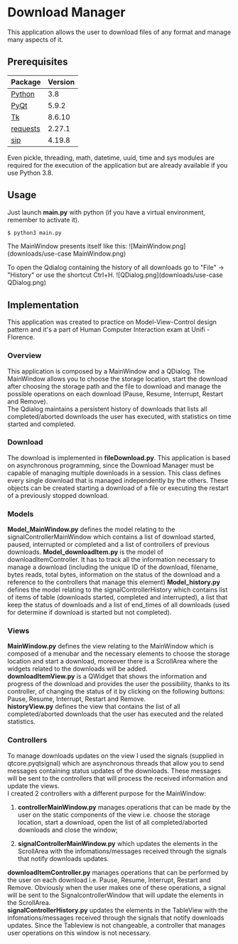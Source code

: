 # Download Manager
This application allows the user to download files of any format and manage many aspects of it.


## Prerequisites
Package | Version
------- | -------
[Python](https://www.python.org) | 3.8
[PyQt](https://www.riverbankcomputing.com/software/pyqt/download5) | 5.9.2
[Tk](https://www.tcl.tk/software/tcltk/8.6.html) | 8.6.10
[requests](https://pypi.org/project/requests/) | 2.27.1
[sip](https://pypi.org/project/sip/4.19.8/) | 4.19.8

Even pickle, threading, math, datetime, uuid, time and sys modules are required for the execution of the application but are already available if you use Python 3.8.


## Usage
Just launch **main.py** with python (if you have a virtual environment, remember to activate it).
```bash
$ python3 main.py
```
The MainWindow presents itself like this:
![MainWindow.png](downloads/use-case MainWindow.png)

To open the Qdialog containing the history of all downloads go to "File" -> "History" or use the shortcut Ctrl+H.
![QDialog.png](downloads/use-case QDialog.png)


## Implementation
This application was created to practice on Model-View-Control design pattern and it's a part of Human Computer Interaction exam at Unifi - Florence.

### Overview
This application is composed by a MainWindow and a QDialog.
The MainWindow allows you to choose the storage location, start the download after choosing the storage path and the file to download and manage the possible operations on each download (Pause, Resume, Interrupt, Restart and Remove).   
The Qdialog maintains a persistent history of downloads that lists all completed/aborted downloads the user has executed, with statistics on time started and completed.

### Download
The download is implemented in **fileDownload.py**. 
This application is based on asynchronous programming, since the Download Manager must be capable of managing multiple downloads in a session.
This class defines every single download that is managed independently by the others. 
These objects can be created starting a download of a file or executing the restart of a previously stopped download.

### Models
**Model_MainWindow.py** defines the model relating to the signalControllerMainWindow which contains a list of download started, paused, interrupted or completed and a list of controllers of previous downloads.
**Model_downloadItem.py** is the model of downloadItemController. It has to track all the information necessary to manage a download (including the unique ID of the download, filename, bytes reads, total bytes, information on the status of the download and a reference to the controllers that manage this element) 
**Model_history.py** defines the model relating to the signalControllerHistory which contains list of items of table (downloads started, completed and interrupted), a list that keep the status of downloads and a list of end_times of all downloads (used for determine if download is started but not completed).

### Views
**MainWindow.py** defines the view relating to the MainWindow which is composed of a menubar and the necessary elements to choose the storage location and start a download, moreover there is a ScrollArea where the widgets related to the downloads will be added.   
**downloadItemView.py** is a QWidget that shows the information and progress of the download and provides the user the possibility, thanks to its controller, of changing the status of it by clicking on the following buttons: Pause, Resume, Interrupt, Restart and Remove.   
**historyView.py** defines the view that contains the list of all completed/aborted downloads that the user has executed and the related statistics.  

### Controllers
To manage downloads updates on the view I used the signals (supplied in qtcore.pyqtsignal) which are asynchronous threads that allow you to send messages containing status updates of the downloads. These messages will be sent to the controllers that will process the received information and update the views.   
I created 2 controllers with a different purpose for the MainWindow: 
    
1. **controllerMainWindow.py** manages operations that can be made by the user on the static components of the view i.e. choose the storage location, start a download, open the list of all completed/aborted downloads and close the window;

2. **signalControllerMainWindow.py** which updates the elements in the ScrollArea with the infomations/messages received through the signals that notify downloads updates.

**downloadItemController.py** manages operations that can be performed by the user on each download i.e. Pause, Resume, Interrupt, Restart and Remove. Obviously when the user makes one of these operations, a signal will be sent to the SignalcontrollerWindow that will update the elements in the ScrollArea.  
**signalControllerHistory.py** updates the elements in the TableView with the infomations/messages received through the signals that notify downloads updates. Since the Tableview is not changeable, a controller that manages user operations on this window is not necessary.  



